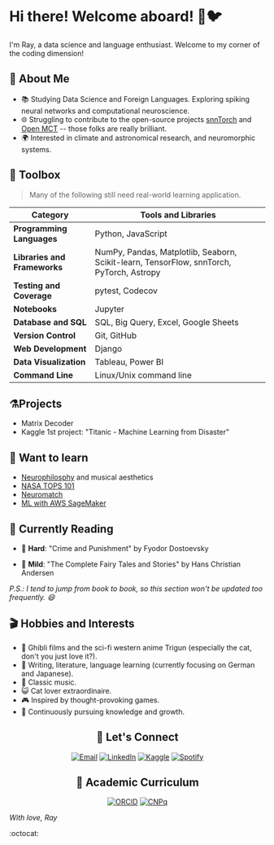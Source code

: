 # Hi there! Welcome aboard! 🍬🐦

I'm Ray, a data science and language enthusiast. Welcome to my corner of the coding dimension!

## 🌱 About Me

- 📚 Studying Data Science and Foreign Languages. Exploring spiking neural networks and computational neuroscience.
- 🌐 Struggling to contribute to the open-source projects [snnTorch](https://github.com/jeshraghian/snntorch) and [Open MCT](https://github.com/nasa/openmct) -- those folks are really brilliant.
- 🌍 Interested in climate and astronomical research, and neuromorphic systems.

## 🧰 Toolbox

> Many of the following still need real-world learning application.

| Category               | Tools and Libraries                                                | 
|------------------------|---------------------------------------------------------------------|
| **Programming Languages** | Python, JavaScript                                                        | 
| **Libraries and Frameworks** | NumPy, Pandas, Matplotlib, Seaborn, Scikit-learn, TensorFlow, snnTorch, PyTorch, Astropy | 
|**Testing and Coverage** | pytest, Codecov                                                   |
| **Notebooks**           | Jupyter                                                           | 
| **Database and SQL**    | SQL, Big Query, Excel, Google Sheets                              | 
| **Version Control**     | Git, GitHub                                                       | 
| **Web Development**     | Django                                                            | 
| **Data Visualization**  | Tableau, Power BI                                                 | 
| **Command Line**        | Linux/Unix command line                                           | 


## ⚗️Projects

  - Matrix Decoder
  - Kaggle 1st project: "Titanic - Machine Learning from Disaster"

## 🌟 Want to learn

  - [Neurophilosphy](https://www.wi-phi.com/modules/neurophilosophy/) and musical aesthetics
  - [NASA TOPS 101](https://nasa.github.io/Transform-to-Open-Science/)
  - [Neuromatch](https://neuromatch.io/)
  - [ML with AWS SageMaker](https://aws.amazon.com/sagemaker/getting-started/?refid=ap_card)


## 📖 Currently Reading
  
  - 💎 **Hard**: "Crime and Punishment" by Fyodor Dostoevsky

  - 🍵 **Mild**: "The Complete Fairy Tales and Stories" by Hans Christian Andersen
    

_P.S.: I tend to jump from book to book, so this section won't be updated too frequently. 😄_

## 🎬 Hobbies and Interests

- 🌟 Ghibli films and the sci-fi western anime Trigun (especially the cat, don't you just love it?).
- 📝 Writing, literature, language learning (currently focusing on German and Japanese).
- 🎻 Classic music.
- 😺 Cat lover extraordinaire.
- 🎮 Inspired by thought-provoking games.
- 🧠 Continuously pursuing knowledge and growth.

<div align="center">
  <h2>🤝 Let's Connect</h2>
  
  [![Email](https://img.shields.io/badge/Email-Send-green?style=flat&logo=gmail&labelColor=D14836&logoColor=white)](mailto:rayanerocha090@gmail.com)
  [![LinkedIn](https://img.shields.io/badge/LinkedIn-Connect-blue?style=flat&logo=linkedin&labelColor=0077B5&logoColor=white)](https://www.linkedin.com/in/rayane-rocha-ds)
  [![Kaggle](https://img.shields.io/badge/Kaggle-Follow-orange?style=flat&logo=kaggle&labelColor=20BEFF&logoColor=white)](https://www.kaggle.com/rayrocha)
  [![Spotify](https://img.shields.io/badge/Spotify-Listen-green?style=flat&logo=spotify)](https://open.spotify.com/user/31geojxyibgmhfhyuic7242zreyu?si=04168ceec325448c)
  
  <h2>📑 Academic Curriculum</h2>
  
  [![ORCID](https://img.shields.io/badge/ORCID-ID-green?style=flat&logo=orcid&logoColor=white)](https://orcid.org/0009-0003-4113-2931)
  [![CNPq](https://img.shields.io/badge/CNPq-ID-blue?style=flat&logo=cnpq&logoColor=white)](https://wwws.cnpq.br/cvlattesweb/PKG_MENU.menu?f_cod=5932F4EE809B0766F3EA3E9755168F07)
</div>


_With love, Ray_

:octocat: 
 



